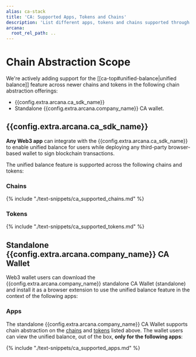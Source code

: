 ```yaml
---
alias: ca-stack
title: 'CA: Supported Apps, Tokens and Chains'
description: 'List different apps, tokens and chains supported through the Arcana Chain Abstraction feature.'
arcana:
  root_rel_path: ..
---
```


# Chain Abstraction Scope

We're actively adding support for the [[ca-top#unified-balance|unified balance]] feature across newer chains and tokens in the following chain abstraction offerings:

* {{config.extra.arcana.ca_sdk_name}}
* Standalone {{config.extra.arcana.company_name}} CA wallet.

## {{config.extra.arcana.ca_sdk_name}}

**Any Web3 app** can integrate with the {{config.extra.arcana.ca_sdk_name}} to enable unified balance for users while deploying any third-party browser-based wallet to sign blockchain transactions.

The unified balance feature is supported across the following chains and tokens:

### Chains

{% include "./text-snippets/ca_supported_chains.md" %}

### Tokens

{% include "./text-snippets/ca_supported_tokens.md" %}

## Standalone {{config.extra.arcana.company_name}} CA Wallet

Web3 wallet users can download the {{config.extra.arcana.company_name}} standalone CA Wallet (standalone) and install it as a browser extension to use the unified balance feature in the context of the following apps:

### Apps

The standalone {{config.extra.arcana.company_name}} CA Wallet supports chain abstraction on the [chains](#chains) and [tokens](#tokens) listed above. The wallet users can view the unified balance, out of the box, **only for the following apps**:  

{% include "./text-snippets/ca_supported_apps.md" %}